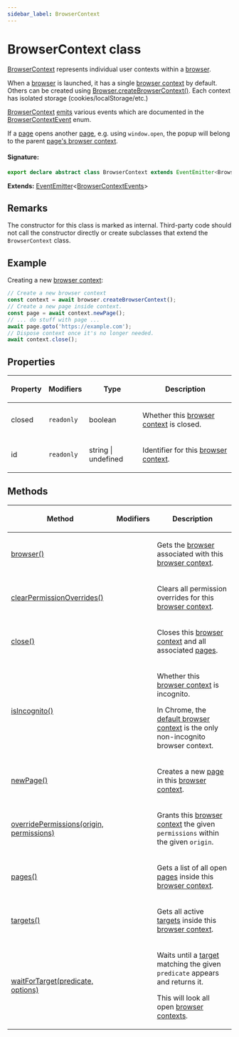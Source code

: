 ```yaml
---
sidebar_label: BrowserContext
---
```


# BrowserContext class

[BrowserContext](./puppeteer.browsercontext.md) represents individual user contexts within a [browser](./puppeteer.browser.md).

When a [browser](./puppeteer.browser.md) is launched, it has a single [browser context](./puppeteer.browsercontext.md) by default. Others can be created using [Browser.createBrowserContext()](./puppeteer.browser.createbrowsercontext.md). Each context has isolated storage (cookies/localStorage/etc.)

[BrowserContext](./puppeteer.browsercontext.md) [emits](./puppeteer.eventemitter.md) various events which are documented in the [BrowserContextEvent](./puppeteer.browsercontextevent.md) enum.

If a [page](./puppeteer.page.md) opens another [page](./puppeteer.page.md), e.g. using `window.open`, the popup will belong to the parent [page's browser context](./puppeteer.page.browsercontext.md).

#### Signature:

```typescript
export declare abstract class BrowserContext extends EventEmitter<BrowserContextEvents>
```

**Extends:** [EventEmitter](./puppeteer.eventemitter.md)&lt;[BrowserContextEvents](./puppeteer.browsercontextevents.md)&gt;

## Remarks

The constructor for this class is marked as internal. Third-party code should not call the constructor directly or create subclasses that extend the `BrowserContext` class.

## Example

Creating a new [browser context](./puppeteer.browsercontext.md):

```ts
// Create a new browser context
const context = await browser.createBrowserContext();
// Create a new page inside context.
const page = await context.newPage();
// ... do stuff with page ...
await page.goto('https://example.com');
// Dispose context once it's no longer needed.
await context.close();
```

## Properties

<table><thead><tr><th>

Property

</th><th>

Modifiers

</th><th>

Type

</th><th>

Description

</th></tr></thead>
<tbody><tr><td>

closed

</td><td>

`readonly`

</td><td>

boolean

</td><td>

Whether this [browser context](./puppeteer.browsercontext.md) is closed.

</td></tr>
<tr><td>

id

</td><td>

`readonly`

</td><td>

string \| undefined

</td><td>

Identifier for this [browser context](./puppeteer.browsercontext.md).

</td></tr>
</tbody></table>

## Methods

<table><thead><tr><th>

Method

</th><th>

Modifiers

</th><th>

Description

</th></tr></thead>
<tbody><tr><td>

[browser()](./puppeteer.browsercontext.browser.md)

</td><td>

</td><td>

Gets the [browser](./puppeteer.browser.md) associated with this [browser context](./puppeteer.browsercontext.md).

</td></tr>
<tr><td>

[clearPermissionOverrides()](./puppeteer.browsercontext.clearpermissionoverrides.md)

</td><td>

</td><td>

Clears all permission overrides for this [browser context](./puppeteer.browsercontext.md).

</td></tr>
<tr><td>

[close()](./puppeteer.browsercontext.close.md)

</td><td>

</td><td>

Closes this [browser context](./puppeteer.browsercontext.md) and all associated [pages](./puppeteer.page.md).

</td></tr>
<tr><td>

[isIncognito()](./puppeteer.browsercontext.isincognito.md)

</td><td>

</td><td>

Whether this [browser context](./puppeteer.browsercontext.md) is incognito.

In Chrome, the [default browser context](./puppeteer.browser.defaultbrowsercontext.md) is the only non-incognito browser context.

</td></tr>
<tr><td>

[newPage()](./puppeteer.browsercontext.newpage.md)

</td><td>

</td><td>

Creates a new [page](./puppeteer.page.md) in this [browser context](./puppeteer.browsercontext.md).

</td></tr>
<tr><td>

[overridePermissions(origin, permissions)](./puppeteer.browsercontext.overridepermissions.md)

</td><td>

</td><td>

Grants this [browser context](./puppeteer.browsercontext.md) the given `permissions` within the given `origin`.

</td></tr>
<tr><td>

[pages()](./puppeteer.browsercontext.pages.md)

</td><td>

</td><td>

Gets a list of all open [pages](./puppeteer.page.md) inside this [browser context](./puppeteer.browsercontext.md).

</td></tr>
<tr><td>

[targets()](./puppeteer.browsercontext.targets.md)

</td><td>

</td><td>

Gets all active [targets](./puppeteer.target.md) inside this [browser context](./puppeteer.browsercontext.md).

</td></tr>
<tr><td>

[waitForTarget(predicate, options)](./puppeteer.browsercontext.waitfortarget.md)

</td><td>

</td><td>

Waits until a [target](./puppeteer.target.md) matching the given `predicate` appears and returns it.

This will look all open [browser contexts](./puppeteer.browsercontext.md).

</td></tr>
</tbody></table>

